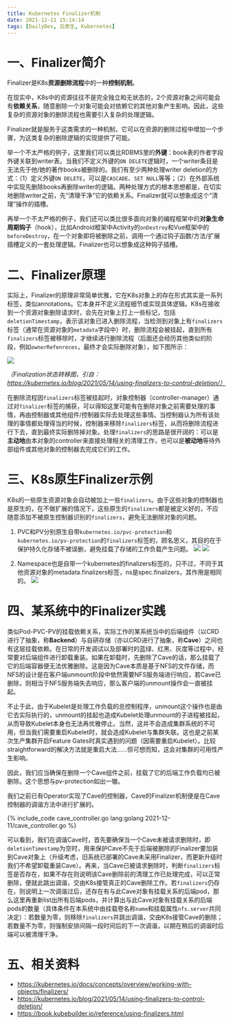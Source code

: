 ```yaml
---
title: Kubernetes Finalizer机制
date: 2021-12-11 15:14:14
tags: [DailyDev, 云原生, Kubernetes]
---
```


# 一、Finalizer简介

Finalizer是K8s**资源删除流程**中的一种**控制机制**。

在现实中，K8s中的资源往往不是完全独立和无状态的，2个资源对象之间可能会有**依赖关系**，随意删除一个对象可能会对依赖它的其他对象产生影响。因此，这些复杂的资源对象的删除流程也需要引入复杂的处理逻辑。

Finalizer就是服务于这类需求的一种机制，它可以在资源的删除过程中增加一个步骤，为这类复杂的删除逻辑的实现提供了可能。

举一个不太严格的例子，这里我们可以类比RDBMS里的**外键**：book表的作者字段外键关联到writer表。当我们不定义外键的`ON DELETE`逻辑时，一个writer条目是无法先于他/她的著作books被删除的。我们有至少两种处理writer deletion的方式：（1）定义外键`ON DELETE`，可以是`CASCADE`、`SET NULL`等等；（2）在外部系统中实现先删除books再删除writer的逻辑。两种处理方式的根本思想都是，在切实地删除writer之前，先“清理干净”它的依赖关系。Finalizer就可以想象成这个“清理”操作的插槽。

再举一个不太严格的例子，我们还可以类比很多面向对象的编程框架中的**对象生命周期钩子**（hook），比如Android框架中Activity的`onDestroy`和Vue框架中的`beforeDestroy`，在一个对象即将被删除之前，调用一个通过钩子函数/方法/扩展插槽定义的一套处理逻辑。Finalizer也可以想象成这种钩子插槽。

# 二、Finalizer原理

实际上，Finalizer的原理非常简单优雅，它在K8s对象上的存在形式其实是一系列标签，类似annotations。它本身并不定义流程细节或实现具体逻辑。K8s在接收到一个资源对象删除请求时，会先在对象上打上一些标记，包括`deletionTimestamp`，表示该对象已进入删除流程，当检测到对象上有`finalizers`标签（通常在资源对象的`metadata`字段中）时，删除流程会被挂起，直到所有`finalizers`标签被移除时，才继续进行删除流程（后面还会经历其他类似的阶段，例如`ownerRefenreces`，最终才会实际删除对象），如下图所示：

![](state-diagram-finalizer.jpg)

*（Finalization状态转移图，引自：https://kubernetes.io/blog/2021/05/14/using-finalizers-to-control-deletion/）*

在删除流程因`finalizers`标签被挂起时，对象控制器（controller-manager）通过对`finalizer`标签的捕获，可以得知这里可能有在删除对象之前需要处理的事情，再由控制器或其他组件/控制器实际去处理这些事情。当控制器认为所有该处理的事情都处理得当的时候，控制器来移除`finalizers`标签，从而将删除流程进行下去，直到最终实际删除掉对象。处理`finalizers`的思路是很开阔的：可以是**主动地**由本对象的controller来直接处理相关的清理工作，也可以是**被动地**等待外部组件或其他对象的控制器去完成它们的工作。

# 三、K8s原生Finalizer示例

K8s的一些原生资源对象会自动被加上一些`finalizers`。由于这些对象的控制器也是原生的，在不做扩展的情况下，这些原生的`finalizers`都是被定义好的，不应随意添加不被原生控制器识别的`finalizers`，避免无法删除对象的问题。

1. PVC和PV分别原生自带`kubernetes.io/pvc-protection`和`kubernetes.io/pv-protection`的`finalizers`标签的，顾名思义，其目的在于保护持久化存储不被误删，避免挂载了存储的工作负载产生问题。
![](pvc-protection.png)
![](pv-protection.png)

2. Namespace也是自带一个kubernetes的finalizers标签的，只不过，不同于其他资源对象的metadata.finalizers标签，ns是spec.finalizers，其作用是相同的。
![](ns-finalizer.png)

# 四、某系统中的Finalizer实践

类似Pod-PVC-PV的挂载依赖关系，实际工作的某系统当中的后端组件（以CRD进行了抽象，称**Backend**）与自研存储（亦以CRD进行了抽象，称**Cave**）之间也有这层挂载依赖。在日常的开发调试以及部署时的蓝绿、红黑、灰度等过程中，经常要对后端组件进行卸载重装。如果在卸载时，先删除了Cave的话，那么挂载了它的后端容器便无法优雅删除。这是因为Cave本质是基于NFS的文件存储，而NFS的设计是在客户端unmount阶段中依然需要NFS服务端进行响应，若Cave已删除，则相当于NFS服务端失去响应，那么客户端的unmount操作会一直被挂起。

不止于此，由于Kubelet是处理工作负载的总控制程序，unmount这个操作也是由它去实际执行的，unmount的挂起也造成Kubelet处理unmount的子进程被挂起，从而导致Kubelet本身也无法再优雅停止。当然，这并不会造成集群系统的不可用，但当我们需要重启Kubelet时，就会造成Kubelet与集群失联。这也是之前某次生产集群开启Feature Gates时真实遇到的问题（因需要重启Kubelet）。比较straightforward的解决方法就是重启大法……但可想而知，这会对集群的可用性产生影响。

因此，我们应当确保在删除一个Cave组件之前，挂载了它的后端工作负载均已被删除。这个思想与pv-protection如出一辙。

我们之前已有Operator实现了Cave的控制器，Cave的Finalizer机制便是在Cave控制器的调谐方法中进行扩展的。

{% include_code cave_controller.go lang:golang 2021-12-11/cave_controller.go %}

可以看到，我们在调谐Cave时，首先要确保当一个Cave未被请求删除时，即`deletionTimestamp`为空时，用来保护Cave不先于后端被删除的Finalizer要加装到Cave对象上（升级考虑，旧系统已部署的Cave未采用Finalizer，而更新升级时我们不希望卸载重装Cave）。再来，当Cave已被请求删除时，判断`finalizers`标签是否存在，如果不存在则说明该Cave删除前的清理工作已处理完成，可以正常删除，便就此跳出调谐，交由K8s接管真正的Cave删除工作。若`finalizers`仍存在，则说明上一次调谐过后，还存在有与此Cave对象有挂载关系的后端pod，那么这里再重新list出所有后端pods，并计算出与此Cave对象有挂载关系的后端pods的数量（具体条件在本系统中由挂载卷名称`name`和挂载属性`nfs.server`共同决定）：若数量为零，则移除`finalizers`并跳出调谐，交由K8s接管Cave的删除；若数量不为零，则强制安排间隔一段时间后的下一次调谐，以期在稍后的调谐时后端可以被清理干净。

# 五、相关资料
* https://kubernetes.io/docs/concepts/overview/working-with-objects/finalizers/
* https://kubernetes.io/blog/2021/05/14/using-finalizers-to-control-deletion/
* https://book.kubebuilder.io/reference/using-finalizers.html

